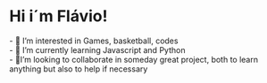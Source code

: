 <h1>Hi i´m Flávio!</h1>
<p>
- 👀 I’m interested in Games, basketball, codes<br>
- 🌱 I’m currently learning Javascript and Python<br>
- 💞️I’m looking to collaborate in someday great project, both to learn anything but also to help if necessary




